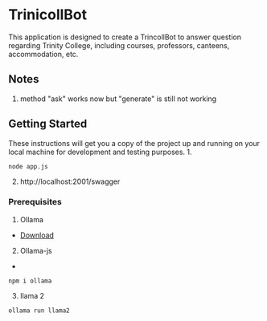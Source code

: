 # TrinicollBot
This application is designed to create a TrincollBot to answer question regarding Trinity College, including courses, professors, canteens, accommodation, etc.


## Notes
1. method "ask" works now but "generate" is still not working




## Getting Started
These instructions will get you a copy of the project up and running on your local machine for development and testing purposes.
1. 
```
node app.js  
```
2. http://localhost:2001/swagger



### Prerequisites

1. Ollama
-  [Download](https://ollama.com/download/Ollama-darwin.zip)
2. Ollama-js
- 
```
npm i ollama
```
3. llama 2
```
ollama run llama2
```